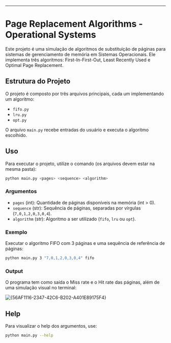 
---
# Page Replacement Algorithms - Operational Systems

Este projeto é uma simulação de algoritmos de substituição de páginas para sistemas de gerenciamento de memória em Sistemas Operacionais. Ele implementa três algoritmos: First-In-First-Out, Least Recently Used e Optimal Page Replacement. 

## Estrutura do Projeto

O projeto é composto por três arquivos principais, cada um implementando um algoritmo:

- `fifo.py`
- `lru.py`
- `opt.py`

O arquivo `main.py` recebe entradas do usuário e executa o algoritmo escolhido.

## Uso

Para executar o projeto, utilize o comando (os arquivos devem estar na mesma pasta):

```bash
python main.py <pages> <sequence> <algorithm>
```

### Argumentos

- `pages` (int): Quantidade de páginas disponíveis na memória (int > 0).
- `sequence` (str): Sequência de páginas, separadas por vírgulas (`7,0,1,2,0,3,0,4`).
- `algorithm` (str): Algoritmo a ser utilizado (`fifo`, `lru` ou `opt`).

### Exemplo

Executar o algoritmo FIFO com 3 páginas e uma sequência de referência de páginas:

   ```bash
   python main.py 3 "7,0,1,2,0,3,0,4" fifo
   ```


### Output

O programa tem como saída o Miss rate e o Hit rate das páginas, além de uma simulação visual no terminal:

![{56AF1116-2347-42C6-B202-A401E89175F4}](https://github.com/user-attachments/assets/70b12720-d9f6-4741-b962-f1a3b42aa7d6)


## Help

Para visualizar o help dos argumentos, use:

```bash
python main.py --help
```
